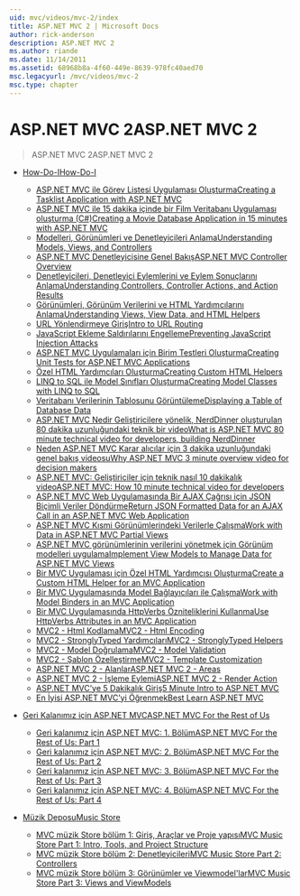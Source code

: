 ```yaml
---
uid: mvc/videos/mvc-2/index
title: ASP.NET MVC 2 | Microsoft Docs
author: rick-anderson
description: ASP.NET MVC 2
ms.author: riande
ms.date: 11/14/2011
ms.assetid: 68968b8a-4f60-449e-8639-978fc40aed70
msc.legacyurl: /mvc/videos/mvc-2
msc.type: chapter
---
```

<a name="aspnet-mvc-2"></a><span data-ttu-id="1ad33-103">ASP.NET MVC 2</span><span class="sxs-lookup"><span data-stu-id="1ad33-103">ASP.NET MVC 2</span></span>
====================
> <span data-ttu-id="1ad33-104">ASP.NET MVC 2</span><span class="sxs-lookup"><span data-stu-id="1ad33-104">ASP.NET MVC 2</span></span>


- [<span data-ttu-id="1ad33-105">How-Do-I</span><span class="sxs-lookup"><span data-stu-id="1ad33-105">How-Do-I</span></span>](how-do-i/index.md)

    - [<span data-ttu-id="1ad33-106">ASP.NET MVC ile Görev Listesi Uygulaması Oluşturma</span><span class="sxs-lookup"><span data-stu-id="1ad33-106">Creating a Tasklist Application with ASP.NET MVC</span></span>](how-do-i/creating-a-tasklist-application-with-aspnet-mvc.md)
    - [<span data-ttu-id="1ad33-107">ASP.NET MVC ile 15 dakika içinde bir Film Veritabanı Uygulaması oluşturma (C#)</span><span class="sxs-lookup"><span data-stu-id="1ad33-107">Creating a Movie Database Application in 15 minutes with ASP.NET MVC</span></span>](how-do-i/creating-a-movie-database-application-in-15-minutes-with-aspnet-mvc.md)
    - [<span data-ttu-id="1ad33-108">Modelleri, Görünümleri ve Denetleyicileri Anlama</span><span class="sxs-lookup"><span data-stu-id="1ad33-108">Understanding Models, Views, and Controllers</span></span>](how-do-i/understanding-models-views-and-controllers.md)
    - [<span data-ttu-id="1ad33-109">ASP.NET MVC Denetleyicisine Genel Bakış</span><span class="sxs-lookup"><span data-stu-id="1ad33-109">ASP.NET MVC Controller Overview</span></span>](how-do-i/aspnet-mvc-controller-overview.md)
    - [<span data-ttu-id="1ad33-110">Denetleyicileri, Denetleyici Eylemlerini ve Eylem Sonuçlarını Anlama</span><span class="sxs-lookup"><span data-stu-id="1ad33-110">Understanding Controllers, Controller Actions, and Action Results</span></span>](how-do-i/understanding-controllers-controller-actions-and-action-results.md)
    - [<span data-ttu-id="1ad33-111">Görünümleri, Görünüm Verilerini ve HTML Yardımcılarını Anlama</span><span class="sxs-lookup"><span data-stu-id="1ad33-111">Understanding Views, View Data, and HTML Helpers</span></span>](how-do-i/understanding-views-view-data-and-html-helpers.md)
    - [<span data-ttu-id="1ad33-112">URL Yönlendirmeye Giriş</span><span class="sxs-lookup"><span data-stu-id="1ad33-112">Intro to URL Routing</span></span>](how-do-i/an-introduction-to-url-routing.md)
    - [<span data-ttu-id="1ad33-113">JavaScript Ekleme Saldırılarını Engelleme</span><span class="sxs-lookup"><span data-stu-id="1ad33-113">Preventing JavaScript Injection Attacks</span></span>](how-do-i/preventing-javascript-injection-attacks.md)
    - [<span data-ttu-id="1ad33-114">ASP.NET MVC Uygulamaları için Birim Testleri Oluşturma</span><span class="sxs-lookup"><span data-stu-id="1ad33-114">Creating Unit Tests for ASP.NET MVC Applications</span></span>](how-do-i/creating-unit-tests-for-aspnet-mvc-applications.md)
    - [<span data-ttu-id="1ad33-115">Özel HTML Yardımcıları Oluşturma</span><span class="sxs-lookup"><span data-stu-id="1ad33-115">Creating Custom HTML Helpers</span></span>](how-do-i/creating-custom-html-helpers.md)
    - [<span data-ttu-id="1ad33-116">LINQ to SQL ile Model Sınıfları Oluşturma</span><span class="sxs-lookup"><span data-stu-id="1ad33-116">Creating Model Classes with LINQ to SQL</span></span>](how-do-i/creating-model-classes-with-linq-to-sql.md)
    - [<span data-ttu-id="1ad33-117">Veritabanı Verilerinin Tablosunu Görüntüleme</span><span class="sxs-lookup"><span data-stu-id="1ad33-117">Displaying a Table of Database Data</span></span>](how-do-i/displaying-a-table-of-database-data.md)
    - [<span data-ttu-id="1ad33-118">ASP.NET MVC Nedir Geliştiricilere yönelik, NerdDinner oluşturulan 80 dakika uzunluğundaki teknik bir video</span><span class="sxs-lookup"><span data-stu-id="1ad33-118">What is ASP.NET MVC 80 minute technical video for developers, building NerdDinner</span></span>](how-do-i/what-is-aspnet-mvc-80-minute-technical-video-for-developers-building-nerddinner.md)
    - [<span data-ttu-id="1ad33-119">Neden ASP.NET MVC Karar alıcılar için 3 dakika uzunluğundaki genel bakış videosu</span><span class="sxs-lookup"><span data-stu-id="1ad33-119">Why ASP.NET MVC 3 minute overview video for decision makers</span></span>](how-do-i/why-aspnet-mvc-3-minute-overview-video-for-decision-makers.md)
    - [<span data-ttu-id="1ad33-120">ASP.NET MVC: Geliştiriciler için teknik nasıl 10 dakikalık video</span><span class="sxs-lookup"><span data-stu-id="1ad33-120">ASP.NET MVC: How 10 minute technical video for developers</span></span>](how-do-i/aspnet-mvc-how-10-minute-technical-video-for-developers.md)
    - [<span data-ttu-id="1ad33-121">ASP.NET MVC Web Uygulamasında Bir AJAX Çağrısı için JSON Biçimli Veriler Döndürme</span><span class="sxs-lookup"><span data-stu-id="1ad33-121">Return JSON Formatted Data for an AJAX Call in an ASP.NET MVC Web Application</span></span>](how-do-i/how-do-i-return-json-formatted-data-for-an-ajax-call-in-an-aspnet-mvc-web-application.md)
    - [<span data-ttu-id="1ad33-122">ASP.NET MVC Kısmi Görünümlerindeki Verilerle Çalışma</span><span class="sxs-lookup"><span data-stu-id="1ad33-122">Work with Data in ASP.NET MVC Partial Views</span></span>](how-do-i/how-do-i-work-with-data-in-aspnet-mvc-partial-views.md)
    - [<span data-ttu-id="1ad33-123">ASP.NET MVC görünümlerinin verilerini yönetmek için Görünüm modelleri uygulama</span><span class="sxs-lookup"><span data-stu-id="1ad33-123">Implement View Models to Manage Data for ASP.NET MVC Views</span></span>](how-do-i/how-do-i-implement-view-models-to-manage-data-for-aspnet-mvc-views.md)
    - [<span data-ttu-id="1ad33-124">Bir MVC Uygulaması için Özel HTML Yardımcısı Oluşturma</span><span class="sxs-lookup"><span data-stu-id="1ad33-124">Create a Custom HTML Helper for an MVC Application</span></span>](how-do-i/how-do-i-create-a-custom-html-helper-for-an-mvc-application.md)
    - [<span data-ttu-id="1ad33-125">Bir MVC Uygulamasında Model Bağlayıcıları ile Çalışma</span><span class="sxs-lookup"><span data-stu-id="1ad33-125">Work with Model Binders in an MVC Application</span></span>](how-do-i/how-do-i-work-with-model-binders-in-an-mvc-application.md)
    - [<span data-ttu-id="1ad33-126">Bir MVC Uygulamasında HttpVerbs Özniteliklerini Kullanma</span><span class="sxs-lookup"><span data-stu-id="1ad33-126">Use HttpVerbs Attributes in an MVC Application</span></span>](how-do-i/how-do-i-use-httpverbs-attributes-in-an-mvc-application.md)
    - [<span data-ttu-id="1ad33-127">MVC2 - Html Kodlama</span><span class="sxs-lookup"><span data-stu-id="1ad33-127">MVC2 - Html Encoding</span></span>](how-do-i/mvc2-html-encoding.md)
    - [<span data-ttu-id="1ad33-128">MVC2 - StronglyTyped Yardımcıları</span><span class="sxs-lookup"><span data-stu-id="1ad33-128">MVC2 - StronglyTyped Helpers</span></span>](how-do-i/mvc2-stronglytyped-helpers.md)
    - [<span data-ttu-id="1ad33-129">MVC2 - Model Doğrulama</span><span class="sxs-lookup"><span data-stu-id="1ad33-129">MVC2 - Model Validation</span></span>](how-do-i/mvc2-model-validation.md)
    - [<span data-ttu-id="1ad33-130">MVC2 - Şablon Özelleştirme</span><span class="sxs-lookup"><span data-stu-id="1ad33-130">MVC2 - Template Customization</span></span>](how-do-i/mvc2-template-customization.md)
    - [<span data-ttu-id="1ad33-131">ASP.NET MVC 2 - Alanlar</span><span class="sxs-lookup"><span data-stu-id="1ad33-131">ASP.NET MVC 2 - Areas</span></span>](how-do-i/aspnet-mvc-2-areas.md)
    - [<span data-ttu-id="1ad33-132">ASP.NET MVC 2 - İşleme Eylemi</span><span class="sxs-lookup"><span data-stu-id="1ad33-132">ASP.NET MVC 2 - Render Action</span></span>](how-do-i/aspnet-mvc-2-render-action.md)
    - [<span data-ttu-id="1ad33-133">ASP.NET MVC’ye 5 Dakikalık Giriş</span><span class="sxs-lookup"><span data-stu-id="1ad33-133">5 Minute Intro to ASP.NET MVC</span></span>](how-do-i/5-minute-introduction-to-aspnet-mvc.md)
    - [<span data-ttu-id="1ad33-134">En İyisi ASP.NET MVC’yi Öğrenmek</span><span class="sxs-lookup"><span data-stu-id="1ad33-134">Best Learn ASP.NET MVC</span></span>](how-do-i/how-to-best-learn-asp-net-mvc.md)
- [<span data-ttu-id="1ad33-135">Geri Kalanımız için ASP.NET MVC</span><span class="sxs-lookup"><span data-stu-id="1ad33-135">ASP.NET MVC For the Rest of Us</span></span>](aspnet-mvc-for-the-rest-of-us/index.md)

    - [<span data-ttu-id="1ad33-136">Geri kalanımız için ASP.NET MVC: 1. Bölüm</span><span class="sxs-lookup"><span data-stu-id="1ad33-136">ASP.NET MVC For the Rest of Us: Part 1</span></span>](aspnet-mvc-for-the-rest-of-us/aspnet-mvc-for-the-rest-of-us-part-1.md)
    - [<span data-ttu-id="1ad33-137">Geri kalanımız için ASP.NET MVC: 2. Bölüm</span><span class="sxs-lookup"><span data-stu-id="1ad33-137">ASP.NET MVC For the Rest of Us: Part 2</span></span>](aspnet-mvc-for-the-rest-of-us/aspnet-mvc-for-the-rest-of-us-part-2.md)
    - [<span data-ttu-id="1ad33-138">Geri kalanımız için ASP.NET MVC: 3. Bölüm</span><span class="sxs-lookup"><span data-stu-id="1ad33-138">ASP.NET MVC For the Rest of Us: Part 3</span></span>](aspnet-mvc-for-the-rest-of-us/aspnet-mvc-for-the-rest-of-us-part-3.md)
    - [<span data-ttu-id="1ad33-139">Geri kalanımız için ASP.NET MVC: 4. Bölüm</span><span class="sxs-lookup"><span data-stu-id="1ad33-139">ASP.NET MVC For the Rest of Us: Part 4</span></span>](aspnet-mvc-for-the-rest-of-us/aspnet-mvc-for-the-rest-of-us-part-4.md)
- [<span data-ttu-id="1ad33-140">Müzik Deposu</span><span class="sxs-lookup"><span data-stu-id="1ad33-140">Music Store</span></span>](music-store/index.md)

    - [<span data-ttu-id="1ad33-141">MVC müzik Store bölüm 1: Giriş, Araçlar ve Proje yapısı</span><span class="sxs-lookup"><span data-stu-id="1ad33-141">MVC Music Store Part 1: Intro, Tools, and Project Structure</span></span>](music-store/mvc-music-store-part-1-intro-tools-and-project-structure.md)
    - [<span data-ttu-id="1ad33-142">MVC müzik Store bölüm 2: Denetleyicileri</span><span class="sxs-lookup"><span data-stu-id="1ad33-142">MVC Music Store Part 2: Controllers</span></span>](music-store/mvc-music-store-part-2-controllers.md)
    - [<span data-ttu-id="1ad33-143">MVC müzik Store bölüm 3: Görünümler ve Viewmodel'lar</span><span class="sxs-lookup"><span data-stu-id="1ad33-143">MVC Music Store Part 3: Views and ViewModels</span></span>](music-store/mvc-music-store-part-3-views-and-viewmodels.md)
